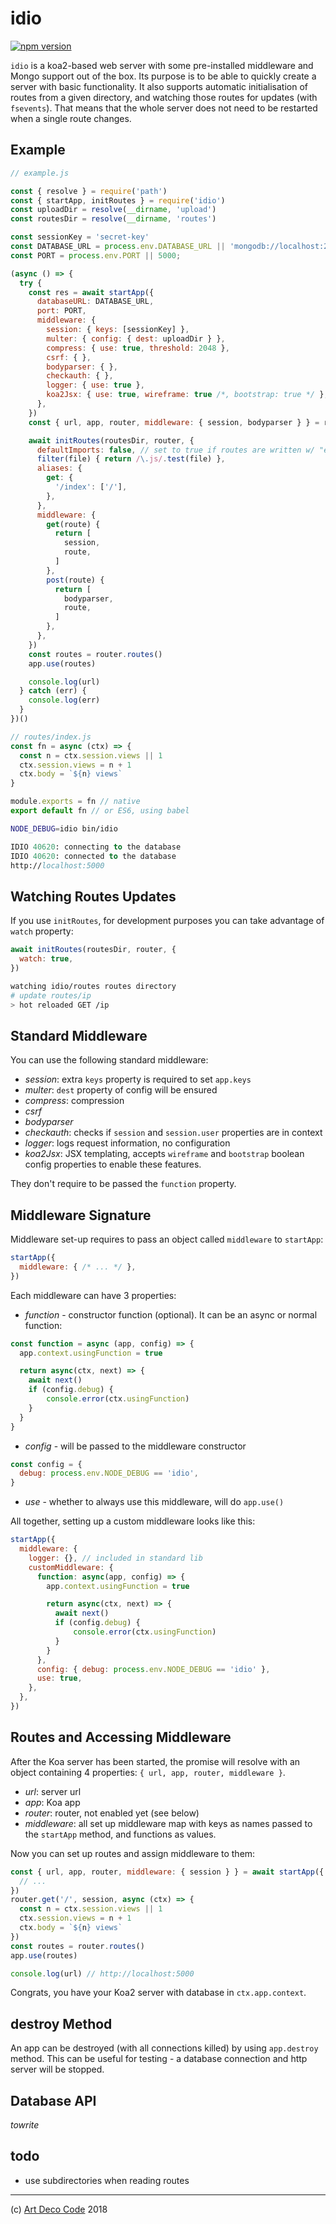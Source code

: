 # idio

[![npm version](https://badge.fury.io/js/idio.svg)](https://badge.fury.io/js/idio)

`idio` is a koa2-based web server with some pre-installed middleware and Mongo
support out of the box.
Its purpose is to be able to quickly create a server with basic functionality.
It also supports automatic initialisation of routes from a given directory, and
watching those routes for updates (with `fsevents`). That means that the whole
server does not need to be restarted when a single route changes.

## Example

```js
// example.js

const { resolve } = require('path')
const { startApp, initRoutes } = require('idio')
const uploadDir = resolve(__dirname, 'upload')
const routesDir = resolve(__dirname, 'routes')

const sessionKey = 'secret-key'
const DATABASE_URL = process.env.DATABASE_URL || 'mongodb://localhost:27017/idio'
const PORT = process.env.PORT || 5000;

(async () => {
  try {
    const res = await startApp({
      databaseURL: DATABASE_URL,
      port: PORT,
      middleware: {
        session: { keys: [sessionKey] },
        multer: { config: { dest: uploadDir } },
        compress: { use: true, threshold: 2048 },
        csrf: { },
        bodyparser: { },
        checkauth: { },
        logger: { use: true },
        koa2Jsx: { use: true, wireframe: true /*, bootstrap: true */ },
      },
    })
    const { url, app, router, middleware: { session, bodyparser } } = res

    await initRoutes(routesDir, router, {
      defaultImports: false, // set to true if routes are written w/ "export default"
      filter(file) { return /\.js/.test(file) },
      aliases: {
        get: {
          '/index': ['/'],
        },
      },
      middleware: {
        get(route) {
          return [
            session,
            route,
          ]
        },
        post(route) {
          return [
            bodyparser,
            route,
          ]
        },
      },
    })
    const routes = router.routes()
    app.use(routes)

    console.log(url)
  } catch (err) {
    console.log(err)
  }
})()
```

```js
// routes/index.js
const fn = async (ctx) => {
  const n = ctx.session.views || 1
  ctx.session.views = n + 1
  ctx.body = `${n} views`
}

module.exports = fn // native
export default fn // or ES6, using babel
```

```bash
NODE_DEBUG=idio bin/idio
```

```fs
IDIO 40620: connecting to the database
IDIO 40620: connected to the database
http://localhost:5000
```

## Watching Routes Updates

If you use `initRoutes`, for development purposes you can take advantage of
`watch` property:

```js
await initRoutes(routesDir, router, {
  watch: true,
})
```

```sh
watching idio/routes routes directory
# update routes/ip
> hot reloaded GET /ip
```

## Standard Middleware

You can use the following standard middleware:

- _session_: extra `keys` property is required to set `app.keys`
- _multer_: `dest` property of config will be ensured
- _compress_: compression
- _csrf_
- _bodyparser_
- _checkauth_: checks if `session` and `session.user` properties are in context
- _logger_: logs request information, no configuration
- _koa2Jsx_: JSX templating, accepts `wireframe` and `bootstrap` boolean config
properties to enable these features.

They don't require to be passed the `function` property.

## Middleware Signature

Middleware set-up requires to pass an object called `middleware` to `startApp`:

```js
startApp({
  middleware: { /* ... */ },
})
```

Each middleware can have 3 properties:

- _function_ - constructor function (optional). It can be an async or normal function:

```js
const function = async (app, config) => {
  app.context.usingFunction = true

  return async(ctx, next) => {
    await next()
    if (config.debug) {
        console.error(ctx.usingFunction)
    }
  }
}
```

- _config_ - will be passed to the middleware constructor

```js
const config = {
  debug: process.env.NODE_DEBUG == 'idio',
}
```

- _use_ - whether to always use this middleware, will do `app.use()`

All together, setting up a custom middleware looks like this:

```js
startApp({
  middleware: {
    logger: {}, // included in standard lib
    customMiddleware: {
      function: async(app, config) => {
        app.context.usingFunction = true

        return async(ctx, next) => {
          await next()
          if (config.debug) {
              console.error(ctx.usingFunction)
          }
        }
      },
      config: { debug: process.env.NODE_DEBUG == 'idio' },
      use: true,
    },
  },
})
```

## Routes and Accessing Middleware

After the Koa server has been started, the promise will resolve with an object
containing 4 properties: `{ url, app, router, middleware }`.

- _url_: server url
- _app_: Koa app
- _router_: router, not enabled yet (see below)
- _middleware_: all set up middleware map with keys as names passed to the
`startApp` method, and functions as values.

Now you can set up routes and assign middleware to them:

```js
const { url, app, router, middleware: { session } } = await startApp({
  // ...
})
router.get('/', session, async (ctx) => {
  const n = ctx.session.views || 1
  ctx.session.views = n + 1
  ctx.body = `${n} views`
})
const routes = router.routes()
app.use(routes)

console.log(url) // http://localhost:5000
```

Congrats, you have your Koa2 server with database in `ctx.app.context`.

## destroy Method

An app can be destroyed (with all connections killed) by using `app.destroy`
method. This can be useful for testing - a database connection and http server
will be stopped.

## Database API

_towrite_

## todo

- use subdirectories when reading routes

---

(c) [Art Deco Code][1] 2018

[1]: https://artdeco.bz
